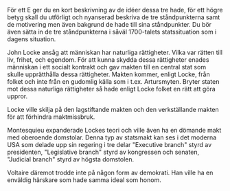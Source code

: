 För ett E ger du en kort beskrivning av de idéer dessa tre hade, för ett högre betyg skall du utförligt och nyanserad beskriva de tre ståndpunkterna samt de motivering men även bakgrund de hade till sina ståndpunkter. Du bör även sätta in de tre ståndpunkterna i såväl 1700-talets statssituation som i dagens situation.

John Locke ansåg att människan har naturliga rättigheter. Vilka var rätten till liv, frihet, och egendom. För att kunna skydda dessa rättigheter enades människan i ett socialt kontrakt och gav makten till en central stat som skulle upprätthålla dessa rättigheter. Makten kommer, enligt Locke, från folket och inte från en gudomlig källa som i t.ex. Artursmyten. Bryter staten mot dessa naturliga rättigheter så hade enligt Locke folket en rätt att göra uppror.

Locke ville skilja på den lagstiftande makten och den verkställande makten för att förhindra maktmissbruk. 

Montesquieu expanderade Lockes teori och ville även ha en dömande makt med oberoende domstolar. Denna typ av statsmakt kan ses i det moderna USA som delade upp sin regering i tre delar "Executive branch" styrd av presidenten, "Legislative branch" styrd av kongressen och senaten, "Judicial branch" styrd av högsta domstolen.

Voltaire däremot trodde inte på någon form av demokrati. Han ville ha en enväldig härskare som hade samma ideal som honom.

